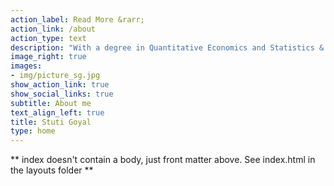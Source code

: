 ```yaml
---
action_label: Read More &rarr;
action_link: /about
action_type: text
description: "With a degree in Quantitative Economics and Statistics & Data Science, I have built a strong foundation in leveraging data to inform policy and practice. My career spans roles in research, monitoring, and program evaluation across global and grassroots organizations. At J-PAL, I manage the AEA RCT Registry, enhancing research transparency and reproducibility. Additionally, I support scholars programs at J-PALs regional offices in South Asia, Africa, and MENA to empower local researchers, diversifying the research pipeline. At J-PAL, I have also utilized Generative AI to streamline and automate internal processes. Previously, at Pratham Education Foundation, I developed monitoring and evaluation frameworks to assess educational interventions across multiple Indian states during COVID-19 school closures. \n\n Through these roles, I have collaborated directly with diverse stakeholders—including beneficiaries, governments, bureaucrats, academics, and NGOs—developing the ability to convene and translate ideas across groups, facilitating stakeholder alignment. I am dedicated to leveraging technology and digital public infrastructure to transform programs and their delivery, aiming to drive impactful and equitable solutions in the development sector."
image_right: true
images:
- img/picture_sg.jpg
show_action_link: true
show_social_links: true
subtitle: About me
text_align_left: true
title: Stuti Goyal
type: home
---
```


** index doesn't contain a body, just front matter above.
See index.html in the layouts folder **
